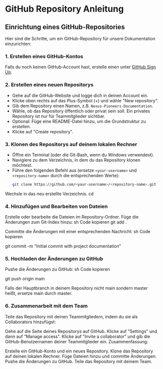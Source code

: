 # GitHub Repository Anleitung

## Einrichtung eines GitHub-Repositories

Hier sind die Schritte, um ein GitHub-Repository für unsere Dokumentation einzurichten:

### 1. Erstellen eines GitHub-Kontos
Falls du noch keinen GitHub-Account hast, erstelle einen unter [GitHub Sign Up](https://github.com/join).

### 2. Erstellen eines neuen Repositorys
- Gehe auf die GitHub-Website und logge dich in deinen Account ein.
- Klicke oben rechts auf das Plus-Symbol (+) und wähle "New repository".
- Gib dem Repository einen Namen, z.B. `Nexus-Pioneers-Documentation`.
- Wähle, ob das Repository öffentlich oder privat sein soll. Ein privates Repository ist nur für Teammitglieder sichtbar.
- Optional: Füge eine README-Datei hinzu, um die Grundstruktur zu erstellen.
- Klicke auf "Create repository".

### 3. Klonen des Repositorys auf deinem lokalen Rechner
- Öffne ein Terminal (oder die Git-Bash, wenn du Windows verwendest).
- Navigiere zu dem Verzeichnis, in dem du das Repository klonen möchtest.
- Führe den folgenden Befehl aus (ersetze `<your-username>` und `<repository-name>` durch die entsprechenden Werte):
  ```sh
  git clone https://github.com/<your-username>/<repository-name>.git

Wechsle in das neu erstellte Verzeichnis.
cd <repository-name>

### 4. Hinzufügen und Bearbeiten von Dateien
Erstelle oder bearbeite die Dateien im Repository-Ordner.
Füge die Änderungen zum Git-Index hinzu:
sh
Code kopieren
git add .

Committe die Änderungen mit einer entsprechenden Nachricht:
sh
Code kopieren

git commit -m "Initial commit with project documentation"

### 5. Hochladen der Änderungen zu GitHub
Pushe die Änderungen zu GitHub:
sh
Code kopieren

git push origin main

Falls der Hauptbranch in deinem Repository nicht main sondern master heißt, ersetze main durch master.

### 6. Zusammenarbeit mit dem Team
Teile das Repository mit deinen Teammitgliedern, indem du sie als Collaborators hinzufügst:

Gehe auf die Seite deines Repositorys auf GitHub.
Klicke auf "Settings" und dann auf "Manage access".
Klicke auf "Invite a collaborator" und gib die GitHub-Benutzernamen deiner Teammitglieder ein.
Zusammenfassung:

Erstelle ein GitHub-Konto und ein neues Repository.
Klone das Repository auf deinen lokalen Rechner.
Füge Dateien hinzu und committe Änderungen.
Pushe die Änderungen zu GitHub.
Teile das Repository mit deinem Team.

